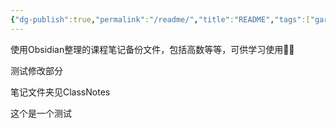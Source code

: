 ```yaml
---
{"dg-publish":true,"permalink":"/readme/","title":"README","tags":["gardenEntry"]}
---
```



使用Obsidian整理的课程笔记备份文件，包括高数等等，可供学习使用🦜😀

测试修改部分

笔记文件夹见ClassNotes 

这个是一个测试


